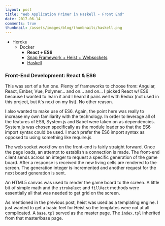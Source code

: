 ```yaml
---
layout: post
title: "Web Application Primer in Haskell - Front End"
date: 2017-06-14
comments: true
thumbnail: /assets/images/blog/thumbnails/haskell.png
---
```


- Heroku  
  - Docker  
    - **React + ES6**  
    - [Snap Framework + Heist + Websockets][goh-web]  
    - [Haskell][goh-haskell]

### Front-End Development: React & ES6

This was sort of a fun one. Plenty of frameworks to choose from: Angular, React, Ember, Vue, Polymer... and on... and on... I picked React w/ ES6 because I wanted to learn it and I heard it pairs well with Redux (not used in this project, but it's next on my list). No other reason.

I also wanted to make use of ES6. Again, the point here was really to increase my own familiarity with the technology. In order to leverage all of the features of ES6, System.js and Babel were taken on as dependencies. System.js was chosen specifically as the module loader so that the ES6 import syntax could be used. I much prefer the ES6 import syntax as opposed to using something like require.js. 

The web socket workflow on the front-end is fairly straight forward. Once the page loads, an attempt to establish a connection is made. The front-end client sends across an integer to request a specific generation of the game board. After a response is received the new living cells are rendered to the screen. The generation integer is incremented and another request for the next board generation is sent. 

An HTML5 canvas was used to render the game board to the screen. A little bit of simple math and the `strokeRect` and `fillRect` methods were essentially all that was needed to get grid on the screen. 

As mentioned in the previous post, heist was used as a templating engine. I just wanted to get a basic feel for Heist so the templates were not at all complicated. A `base.tpl` served as the master page. The `index.tpl` inherited from that master/base page. 

[goh-web]: #
[goh-haskell]: #